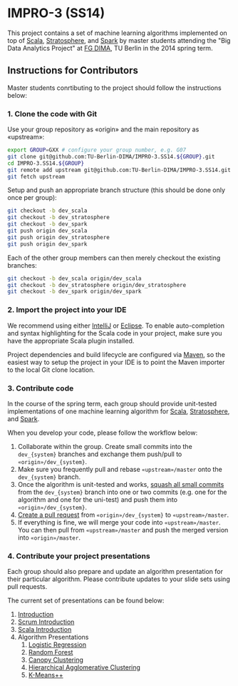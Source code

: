 IMPRO-3 (SS14)
==============

This project contains a set of machine learning algorithms implemented on top of [Scala](http://scala-lang.org/), [Stratosphere](http://stratosphere.eu/), and [Spark](http://spark-project.org/) by master students attending the "Big Data Analytics Project" at [FG DIMA](http://www.dima.tu-berlin.de/), TU Berlin in the 2014 spring term.


Instructions for Contributors
-----------------------------

Master students conrtibuting to the project should follow the instructions below:

### 1. Clone the code with Git

Use your group repository as «origin» and the main repository as «upstream»:

``` bash
export GROUP=GXX # configure your group number, e.g. G07
git clone git@github.com:TU-Berlin-DIMA/IMPRO-3.SS14.${GROUP}.git
cd IMPRO-3.SS14.${GROUP}
git remote add upstream git@github.com:TU-Berlin-DIMA/IMPRO-3.SS14.git
git fetch upstream
```

Setup and push an appropriate branch structure (this should be done only once per group):

``` bash
git checkout -b dev_scala
git checkout -b dev_stratosphere
git checkout -b dev_spark
git push origin dev_scala
git push origin dev_stratosphere
git push origin dev_spark
```

Each of the other group members can then merely checkout the existing branches:

``` bash
git checkout -b dev_scala origin/dev_scala
git checkout -b dev_stratosphere origin/dev_stratosphere
git checkout -b dev_spark origin/dev_spark
```

### 2. Import the project into your IDE

We recommend using either [IntelliJ](http://www.jetbrains.com/idea/) or [Eclipse](http://eclipse.org/). To enable auto-completion and syntax highlighting for the Scala code in your project, make sure you have the appropriate Scala plugin installed.

Project dependencies and build lifecycle are configured via [Maven](http://maven.apache.org/), so the easiest way to setup the project in your IDE is to point the Maven importer to the local Git clone location.

### 3. Contribute code

In the course of the spring term, each group should provide unit-tested implementations of one machine learning algorithm for [Scala](http://scala-lang.org/), [Stratosphere](http://stratosphere.eu/), and [Spark](http://spark-project.org/).

When you develop your code, please follow the workflow below:

  1.  Collaborate within the group. Create small commits into the `dev_{system}` branches and exchange them push/pull to `«origin»/dev_{system}`.
  1.  Make sure you frequently pull and rebase `«upstream»/master` onto the `dev_{system}` branch.
  1.  Once the algorithm is unit-tested and works, [squash all small commits](http://gitready.com/advanced/2009/02/10/squashing-commits-with-rebase.html) from the `dev_{system}` branch into one or two commits (e.g. one for the algorithm and one for the uni-test) and push them into `«origin»/dev_{system}`.
  1.  [Create a pull request](https://help.github.com/articles/creating-a-pull-request) from `«origin»/dev_{system}` to `«upstream»/master`.
  1.  If everything is fine, we will merge your code into `«upstream»/master`. You can then pull from `«upstream»/master` and push the merged version into `«origin»/master`.

### 4. Contribute your project presentations

Each group should also prepare and update an algorithm presentation for their particular algorithm. Please contribute updates to your slide sets using pull requests.

The current set of presentations can be found below:

  1.  [Introduction](doc/slides/01_Introduction.pdf?raw=true)
  1.  [Scrum Introduction](doc/slides/02_Scrum_Introduction.pdf?raw=true)
  1.  [Scala Introduction](doc/slides/03_Scala_Introduction.pdf?raw=true)
  1.  Algorithm Presentations
      1.  [Logistic Regression](doc/slides/07_1_LogReg.pdf?raw=true)
      1.  [Random Forest](doc/slides/07_2_RandomForest.pdf?raw=true)
      1.  [Canopy Clustering](doc/slides/07_3_Canopy.pdf?raw=true)
      1.  [Hierarchical Agglomerative Clustering](doc/slides/07_4_HAC.pdf?raw=true)
      1.  [K-Means++](doc/slides/07_5_KMeansPlusPlus.pdf?raw=true)




